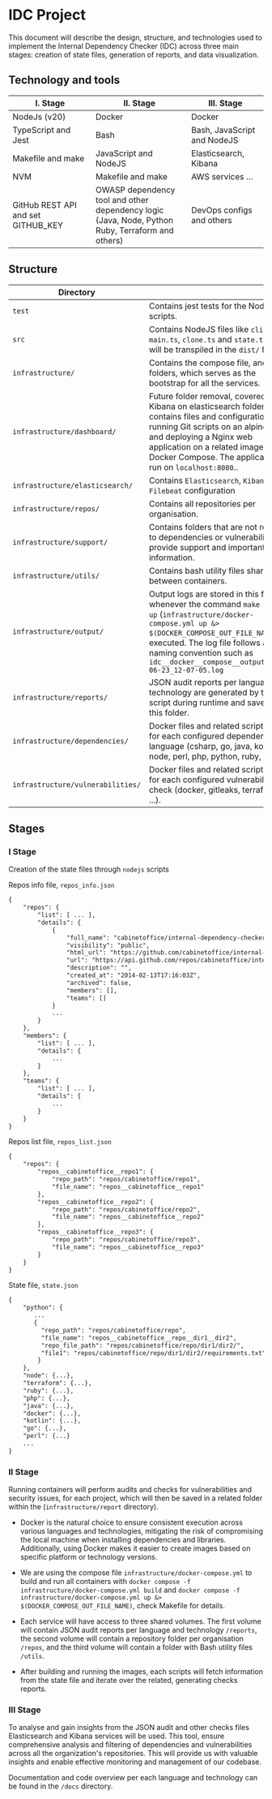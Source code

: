 # IDC Project

This document will describe the design, structure, and technologies used to implement the Internal Dependency Checker (IDC) across three main stages: creation of state files, generation of reports, and data visualization.

## Technology and tools

|              I. Stage               |                 II. Stage                                       |     III. Stage   |
|-------------------------------------|-----------------------------------------------------------------|-------------------|
| NodeJs (v20)                        | Docker                                                          | Docker |
| TypeScript and Jest                 | Bash                                                            | Bash, JavaScript and NodeJS |
| Makefile and make                   | JavaScript and NodeJS                                           | Elasticsearch, Kibana        |
| NVM                                 | Makefile and make                                               | AWS services … |
| GitHub REST API and set GITHUB_KEY  | OWASP dependency tool and other dependency logic <br> (Java, Node, Python  Ruby, Terraform and others) | DevOps configs and others  |

## Structure

|  Directory  |                                                                 |
|-------------|-----------------------------------------------------------------|
| `test`   | Contains jest tests for the NodeJS scripts.                            |
| `src`    | Contains NodeJS files like `cli.ts`, `main.ts`, `clone.ts` and `state.ts`, these will be transpiled in the `dist/` folder |
| `infrastructure/` | Contains the compose file, and other folders, which serves as the bootstrap for all the services. |
| `infrastructure/dashboard/` | Future folder removal, covered by Kibana on elasticsearch folder - contains files and configurations for running Git scripts on an alpine image and deploying a Nginx web application on a related image using Docker Compose. The application will run on `localhost:8080`.. |
| `infrastructure/elasticsearch/` | Contains `Elasticsearch`, `Kibana`, and `Filebeat` configuration |
| `infrastructure/repos/` | Contains all repositories per organisation. |
| `infrastructure/support/` | Contains folders that are not related to dependencies or vulnerabilities but provide support and important information. |
| `infrastructure/utils/` | Contains bash utility files shared between containers. |
| `infrastructure/output/` | Output logs are stored in this folder whenever the command `make docker-up`  (`infrastructure/docker-compose.yml up &> $(DOCKER_COMPOSE_OUT_FILE_NAME)`) is executed. The log file follows a naming convention such as `idc__docker__compose__output__2023-06-23_12-07-05.log` |
| `infrastructure/reports/` | JSON audit reports per language and technology are generated by the script during runtime and saved in this folder. |
| `infrastructure/dependencies/` | Docker files and related script files for each configured dependency language (csharp, go, java, kotlin, node, perl, php, python, ruby, ...). |
| `infrastructure/vulnerabilities/` | Docker files and related script files for each configured vulnerability check (docker, gitleaks, terraform, ...). |

## Stages

### I Stage

Creation of the state files through `nodejs` scripts

Repos info file, `repos_info.json`

```txt
{
    "repos": {
        "list": [ ... ],
        "details": {
            {
                "full_name": "cabinetoffice/internal-dependency-checker",
                "visibility": "public",
                "html_url": "https://github.com/cabinetoffice/internal-dependency-checker",
                "url": "https://api.github.com/repos/cabinetoffice/internal-dependency-checker",
                "description": "",
                "created_at": "2014-02-13T17:16:03Z",
                "archived": false,
                "members": [],
                "teams": []
            }
            ...
        }
    },
    "members": {
        "list": [ ... ],
        "details": {
            ...
        }
    },
    "teams": {
        "list": [ ... ],
        "details": {
            ...
        }
    }
}
```

Repos list file, `repos_list.json`

```txt
{
    "repos": {
        "repos__cabinetoffice__repo1": {
            "repo_path": "repos/cabinetoffice/repo1",
            "file_name": "repos__cabinetoffice__repo1"
        },
        "repos__cabinetoffice__repo2": {
            "repo_path": "repos/cabinetoffice/repo2",
            "file_name": "repos__cabinetoffice__repo2"
        },
        "repos__cabinetoffice__repo3": {
            "repo_path": "repos/cabinetoffice/repo3",
            "file_name": "repos__cabinetoffice__repo3"
        }
    }
}
```

State file, `state.json`

```txt
{
    "python": {
       ...
       {
         "repo_path": "repos/cabinetoffice/repo",
         "file_name": "repos__cabinetoffice__repo__dir1__dir2",
         "repo_file_path": "repos/cabinetoffice/repo/dir1/dir2/",
         "file1": "repos/cabinetoffice/repo/dir1/dir2/requirements.txt"
        }
    },
    "node": {...},
    "terraform": {...},
    "ruby": {...},
    "php": {...},
    "java": {...},
    "docker": {...},
    "kotlin": {...},
    "go": {...},
    "perl": {...}
    ...
}

```

### II Stage

Running containers will perform audits and checks for vulnerabilities and security issues, for each project, which will then be saved in a related folder within the (`infrastructure/report` directory).

- Docker is the natural choice to ensure consistent execution across various languages and technologies, mitigating the risk of compromising the local machine when installing dependencies and libraries. Additionally, using Docker makes it easier to create images based on specific platform or technology versions.

- We are using the compose file `infrastructure/docker-compose.yml` to build and run all containers with
`docker compose -f infrastructure/docker-compose.yml build` and `docker compose -f infrastructure/docker-compose.yml up &> $(DOCKER_COMPOSE_OUT_FILE_NAME)`, check Makefile for details.

- Each service will have access to three shared volumes. The first volume will contain JSON audit reports per language and technology `/reports`, the second volume will contain a repository folder per organisation `/repos`, and the third volume will contain a folder with Bash utility files `/utils`.

- After building and running the images, each scripts will fetch information from the state file and iterate over the related, generating checks reports.

### III Stage

To analyse and gain insights from the JSON audit and other checks files Elasticsearch and Kibana services will be used. This tool, ensure comprehensive analysis and filtering of dependencies and vulnerabilities across all the organization's repositories. This will provide us with valuable insights and enable effective monitoring and management of our codebase.

Documentation and code overview per each language and technology can be found in the `/docs` directory.
